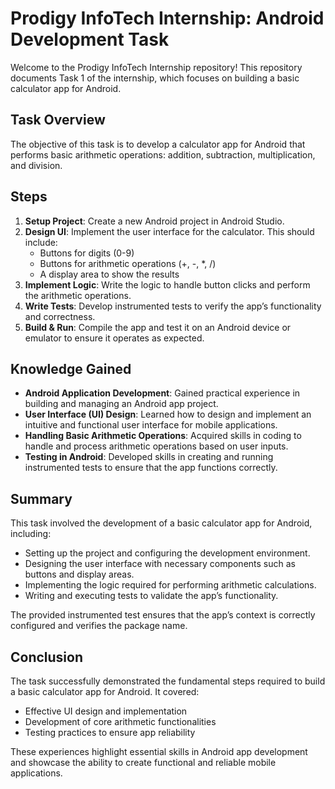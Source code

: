 # Prodigy InfoTech Internship: Android Development Task

Welcome to the Prodigy InfoTech Internship repository! This repository documents Task 1 of the internship, which focuses on building a basic calculator app for Android.

## Task Overview

The objective of this task is to develop a calculator app for Android that performs basic arithmetic operations: addition, subtraction, multiplication, and division.

## Steps

1. **Setup Project**: Create a new Android project in Android Studio.
2. **Design UI**: Implement the user interface for the calculator. This should include:
   - Buttons for digits (0-9)
   - Buttons for arithmetic operations (+, -, *, /)
   - A display area to show the results
3. **Implement Logic**: Write the logic to handle button clicks and perform the arithmetic operations.
4. **Write Tests**: Develop instrumented tests to verify the app’s functionality and correctness.
5. **Build & Run**: Compile the app and test it on an Android device or emulator to ensure it operates as expected.

## Knowledge Gained

- **Android Application Development**: Gained practical experience in building and managing an Android app project.
- **User Interface (UI) Design**: Learned how to design and implement an intuitive and functional user interface for mobile applications.
- **Handling Basic Arithmetic Operations**: Acquired skills in coding to handle and process arithmetic operations based on user inputs.
- **Testing in Android**: Developed skills in creating and running instrumented tests to ensure that the app functions correctly.

## Summary

This task involved the development of a basic calculator app for Android, including:
- Setting up the project and configuring the development environment.
- Designing the user interface with necessary components such as buttons and display areas.
- Implementing the logic required for performing arithmetic calculations.
- Writing and executing tests to validate the app’s functionality.

The provided instrumented test ensures that the app’s context is correctly configured and verifies the package name.

## Conclusion

The task successfully demonstrated the fundamental steps required to build a basic calculator app for Android. It covered:
- Effective UI design and implementation
- Development of core arithmetic functionalities
- Testing practices to ensure app reliability

These experiences highlight essential skills in Android app development and showcase the ability to create functional and reliable mobile applications.
